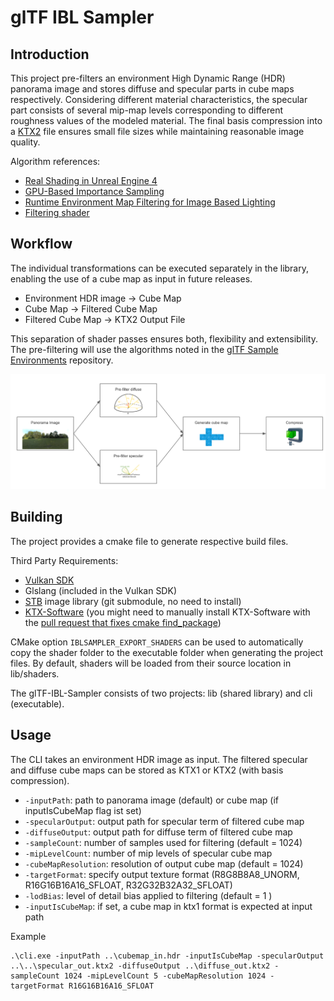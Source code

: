 # glTF IBL Sampler

## Introduction

This project pre-filters an environment High Dynamic Range (HDR) panorama image and stores diffuse and specular parts in cube maps respectively. Considering different material characteristics, the specular part consists of several mip-map levels corresponding to different roughness values of the modeled material. The final basis compression into a [KTX2](https://github.com/KhronosGroup/KTX-Software/tree/ktx2) file ensures small file sizes while maintaining reasonable image quality.

Algorithm references:

* [Real Shading in Unreal Engine 4](https://blog.selfshadow.com/publications/s2013-shading-course/karis/s2013_pbs_epic_notes_v2.pdf)
* [GPU-Based Importance Sampling](https://developer.nvidia.com/gpugems/GPUGems3/gpugems3_ch20.html)
* [Runtime Environment Map Filtering for Image Based Lighting](https://placeholderart.wordpress.com/2015/07/28/implementation-notes-runtime-environment-map-filtering-for-image-based-lighting/)
* [Filtering shader](lib/shaders/filter.frag)

<!--
The official Khronos [glTF Sample Viewer](https://github.com/KhronosGroup/glTF-Sample-Viewer) is used to clarify, how e.g. a physically-based material has to be lit and rendered. In the [glTF 2.0 reference](https://www.khronos.org/files/gltf20-reference-guide.pdf), the default material model is the Metallic-Roughness-Model. 
-->

## Workflow

The individual transformations can be executed separately in the library, enabling the use of a cube map as input in future releases.  

* Environment HDR image &rightarrow; Cube Map  
* Cube Map &rightarrow; Filtered Cube Map  
* Filtered Cube Map &rightarrow; KTX2 Output File  

This separation of shader passes ensures both, flexibility and extensibility.
The pre-filtering will use the algorithms noted in the [glTF Sample Environments](https://github.com/ux3d/glTF-Sample-Environments) repository.

![Workflow](doc/filterpipeline.png)

## Building

The project provides a cmake file to generate respective build files.

Third Party Requirements:

* [Vulkan SDK](https://vulkan.lunarg.com)
* Glslang (included in the Vulkan SDK)
* [STB](https://github.com/nothings/stb) image library (git submodule, no need to install)
* [KTX-Software](https://github.com/KhronosGroup/KTX-Software/releases) (you might need to manually install KTX-Software with the [pull request that fixes cmake find_package](https://github.com/KhronosGroup/KTX-Software/pull/325))

CMake option ```IBLSAMPLER_EXPORT_SHADERS``` can be used to automatically copy the shader folder to the executable folder when generating the project files. By default, shaders will be loaded from their source location in lib/shaders.

The glTF-IBL-Sampler consists of two projects: lib (shared library) and cli (executable). 

## Usage

The CLI takes an environment HDR image as input. The filtered specular and diffuse cube maps can be stored as KTX1 or KTX2 (with basis compression).

* ```-inputPath```: path to panorama image (default) or cube map (if inputIsCubeMap flag ist set)
* ```-specularOutput```: output path for specular term of filtered cube map
* ```-diffuseOutput```: output path for diffuse term of filtered cube map
* ```-sampleCount```: number of samples used for filtering (default = 1024)
* ```-mipLevelCount```: number of mip levels of specular cube map
* ```-cubeMapResolution```: resolution of output cube map (default = 1024)
* ```-targetFormat```: specify output texture format (R8G8B8A8_UNORM, R16G16B16A16_SFLOAT, R32G32B32A32_SFLOAT)
* ```-lodBias```: level of detail bias applied to filtering (default = 1 )
* ```-inputIsCubeMap```: if set, a cube map in ktx1 format is expected at input path 

Example

```
.\cli.exe -inputPath ..\cubemap_in.hdr -inputIsCubeMap -specularOutput ..\..\specular_out.ktx2 -diffuseOutput ..\diffuse_out.ktx2 -sampleCount 1024 -mipLevelCount 5 -cubeMapResolution 1024 -targetFormat R16G16B16A16_SFLOAT
```
